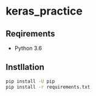 # keras_practice

## Reqirements

* Python 3.6

## Instllation

```bash
pip install -U pip
pip install -r requirements.txt
```
